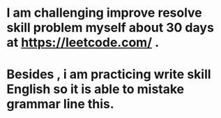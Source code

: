 # I am challenging improve resolve skill problem myself about 30 days at https://leetcode.com/ .
# Besides , i am practicing write skill English so it is able to mistake grammar line this.
